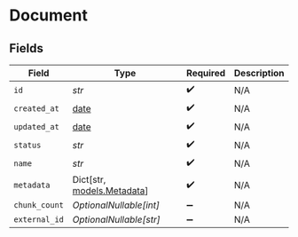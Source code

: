 # Document


## Fields

| Field                                                                | Type                                                                 | Required                                                             | Description                                                          |
| -------------------------------------------------------------------- | -------------------------------------------------------------------- | -------------------------------------------------------------------- | -------------------------------------------------------------------- |
| `id`                                                                 | *str*                                                                | :heavy_check_mark:                                                   | N/A                                                                  |
| `created_at`                                                         | [date](https://docs.python.org/3/library/datetime.html#date-objects) | :heavy_check_mark:                                                   | N/A                                                                  |
| `updated_at`                                                         | [date](https://docs.python.org/3/library/datetime.html#date-objects) | :heavy_check_mark:                                                   | N/A                                                                  |
| `status`                                                             | *str*                                                                | :heavy_check_mark:                                                   | N/A                                                                  |
| `name`                                                               | *str*                                                                | :heavy_check_mark:                                                   | N/A                                                                  |
| `metadata`                                                           | Dict[str, [models.Metadata](../models/metadata.md)]                  | :heavy_check_mark:                                                   | N/A                                                                  |
| `chunk_count`                                                        | *OptionalNullable[int]*                                              | :heavy_minus_sign:                                                   | N/A                                                                  |
| `external_id`                                                        | *OptionalNullable[str]*                                              | :heavy_minus_sign:                                                   | N/A                                                                  |